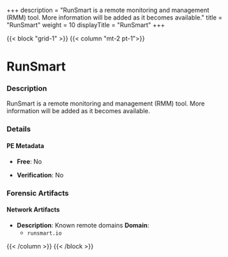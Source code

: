 +++
description = "RunSmart is a remote monitoring and management (RMM) tool. More information will be added as it becomes available."
title = "RunSmart"
weight = 10
displayTitle = "RunSmart"
+++


{{< block "grid-1" >}}
{{< column "mt-2 pt-1">}}

# RunSmart


### Description

RunSmart is a remote monitoring and management (RMM) tool. More information will be added as it becomes available.




### Details


#### PE Metadata


- **Free**: No

- **Verification**: No





### Forensic Artifacts




#### Network Artifacts

- **Description**: Known remote domains
  **Domain**:
    - `runsmart.io`








{{< /column >}}
{{< /block >}}
